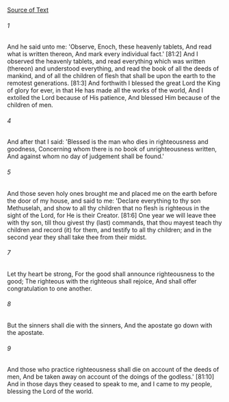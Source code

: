 [Source of Text](https://github.com/scrollmapper/bible_databases_deuterocanonical)

###### 1
And he said unto me: 'Observe, Enoch, these heavenly tablets, And read what is written thereon, And mark every individual fact.' [81:2] And I observed the heavenly tablets, and read everything which was written (thereon) and understood everything, and read the book of all the deeds of mankind, and of all the children of flesh that shall be upon the earth to the remotest generations. [81:3] And forthwith I blessed the great Lord the King of glory for ever, in that He has made all the works of the world,
And I extolled the Lord because of His patience, And blessed Him because of the children of men.

###### 4
And after that I said: 'Blessed is the man who dies in righteousness and goodness, Concerning whom there is no book of unrighteousness written, And against whom no day of judgement shall be found.'

###### 5
And those seven holy ones brought me and placed me on the earth before the door of my house, and said to me: 'Declare everything to thy son Methuselah, and show to all thy children that no flesh is righteous in the sight of the Lord, for He is their Creator. [81:6] One year we will leave thee with thy son, till thou givest thy (last) commands, that thou mayest teach thy children and record (it) for them, and testify to all thy children; and in the second year they shall take thee from their midst.

###### 7
Let thy heart be strong, For the good shall announce righteousness to the good;
The righteous with the righteous shall rejoice, And shall offer congratulation to one another.

###### 8
But the sinners shall die with the sinners, And the apostate go down with the apostate.

###### 9
And those who practice righteousness shall die on account of the deeds of men, And be taken away on account of the doings of the godless.' [81:10] And in those days they ceased to speak to me, and I came to my people, blessing the Lord of the world.